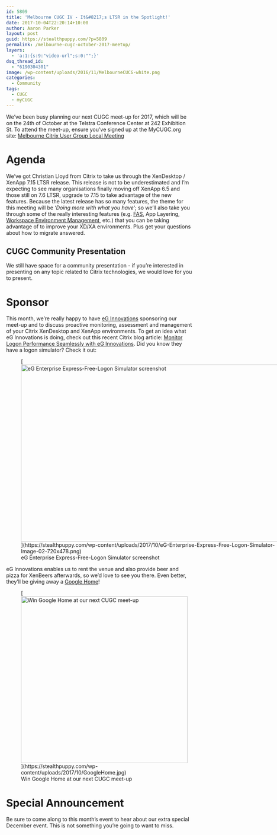 ```yaml
---
id: 5809
title: 'Melbourne CUGC IV - It&#8217;s LTSR in the Spotlight!'
date: 2017-10-04T22:20:14+10:00
author: Aaron Parker
layout: post
guid: https://stealthpuppy.com/?p=5809
permalink: /melbourne-cugc-october-2017-meetup/
layers:
  - 'a:1:{s:9:"video-url";s:0:"";}'
dsq_thread_id:
  - "6190304301"
image: /wp-content/uploads/2016/11/MelbourneCUCG-white.png
categories:
  - Community
tags:
  - CUGC
  - myCUGC
---
```

We&#8217;ve been busy planning our next CUGC meet-up for 2017, which will be on the 24th of October at the Telstra Conference Center at 242 Exhibition St. To attend the meet-up, ensure you&#8217;ve signed up at the MyCUGC.org site:&nbsp;[Melbourne Citrix User Group Local Meeting](https://www.mycugc.org/page/melbourne-oct24-2017Meeting)&nbsp;

# Agenda

We&#8217;ve got Christian Lloyd from Citrix to take us through the XenDesktop / XenApp 7.15 LTSR release. This release is not to be underestimated and I&#8217;m expecting to see many organisations finally moving off XenApp 6.5 and those still on 7.6 LTSR, upgrade to 7.15 to take advantage of the new features. Because the latest release has so many features, the theme for this meeting will be &#8216;_Doing more with what you have_&#8216;; so we&#8217;ll also take you through some of the really interesting features (e.g. [FAS](https://docs.citrix.com/en-us/xenapp-and-xendesktop/7-15-ltsr/secure/federated-authentication-service/fas-architectures.html), App Layering, [Workspace Environment Management](https://docs.citrix.com/en-us/workspace-environment-management/current-release.html), etc.) that you can be taking advantage of to improve your XD/XA environments. Plus get your questions about how to migrate answered.

## CUGC Community Presentation

We still have space for a community presentation - if you&#8217;re interested in presenting on any topic related to Citrix technologies, we would love for you to present.&nbsp;

# Sponsor

This month, we&#8217;re really happy to have [eG Innovations](https://www.eginnovations.com/) sponsoring our meet-up and to discuss proactive monitoring, assessment and management of your Citrix XenDesktop and XenApp environments. To get an idea what eG Innovations is doing, check out this recent Citrix blog article:&nbsp;[Monitor Logon Performance Seamlessly with eG Innovations](https://www.citrix.com/blogs/2017/09/26/monitor-logon-performance-seamlessly-with-eg-innovations/). Did you know they have a logon simulator? Check it out:&nbsp;

<figure id="attachment_5810" aria-describedby="caption-attachment-5810" style="width: 720px" class="wp-caption alignnone">[<img class="size-full wp-image-5810" src="https://stealthpuppy.com/wp-content/uploads/2017/10/eG-Enterprise-Express-Free-Logon-Simulator-Image-02-720x478.png" alt="eG Enterprise Express-Free-Logon Simulator screenshot" width="720" height="478" srcset="https://stealthpuppy.com/wp-content/uploads/2017/10/eG-Enterprise-Express-Free-Logon-Simulator-Image-02-720x478.png 720w, https://stealthpuppy.com/wp-content/uploads/2017/10/eG-Enterprise-Express-Free-Logon-Simulator-Image-02-720x478-150x100.png 150w, https://stealthpuppy.com/wp-content/uploads/2017/10/eG-Enterprise-Express-Free-Logon-Simulator-Image-02-720x478-300x199.png 300w" sizes="(max-width: 720px) 100vw, 720px" />](https://stealthpuppy.com/wp-content/uploads/2017/10/eG-Enterprise-Express-Free-Logon-Simulator-Image-02-720x478.png)<figcaption id="caption-attachment-5810" class="wp-caption-text">eG Enterprise Express-Free-Logon Simulator screenshot</figcaption></figure>

eG Innovations enables us to rent the venue and also provide beer and pizza for XenBeers afterwards, so we&#8217;d love to see you there. Even better, they&#8217;ll be giving away a [Google Home](https://madeby.google.com/home/)!

<figure id="attachment_5811" aria-describedby="caption-attachment-5811" style="width: 450px" class="wp-caption alignnone">[<img class="wp-image-5811" src="https://stealthpuppy.com/wp-content/uploads/2017/10/GoogleHome-300x300.jpg" alt="Win Google Home at our next CUGC meet-up" width="450" height="450" srcset="https://stealthpuppy.com/wp-content/uploads/2017/10/GoogleHome-300x300.jpg 300w, https://stealthpuppy.com/wp-content/uploads/2017/10/GoogleHome-150x150.jpg 150w, https://stealthpuppy.com/wp-content/uploads/2017/10/GoogleHome-768x768.jpg 768w, https://stealthpuppy.com/wp-content/uploads/2017/10/GoogleHome-480x480.jpg 480w, https://stealthpuppy.com/wp-content/uploads/2017/10/GoogleHome.jpg 1000w" sizes="(max-width: 450px) 100vw, 450px" />](https://stealthpuppy.com/wp-content/uploads/2017/10/GoogleHome.jpg)<figcaption id="caption-attachment-5811" class="wp-caption-text">Win Google Home at our next CUGC meet-up</figcaption></figure>

# Special Announcement

Be sure to come along to this month&#8217;s event to hear about our extra special December event. This is not something you&#8217;re going to want to miss.

&nbsp;